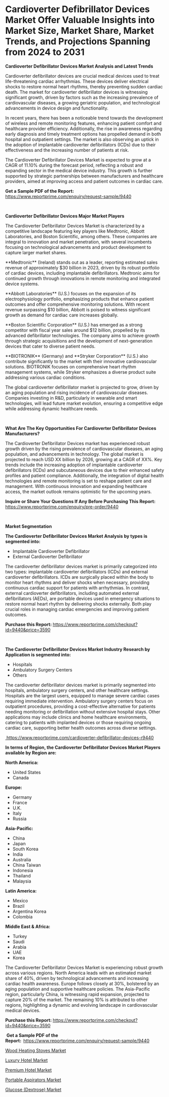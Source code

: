 <p><h1>Cardioverter Defibrillator Devices Market Offer Valuable Insights into Market Size, Market Share, Market Trends, and Projections Spanning from 2024 to 2031</h1></p><p><strong>Cardioverter Defibrillator Devices Market Analysis and Latest Trends</strong></p>
<p><p>Cardioverter defibrillator devices are crucial medical devices used to treat life-threatening cardiac arrhythmias. These devices deliver electrical shocks to restore normal heart rhythms, thereby preventing sudden cardiac death. The market for cardioverter defibrillator devices is witnessing significant growth, driven by factors such as the increasing prevalence of cardiovascular diseases, a growing geriatric population, and technological advancements in device design and functionality.</p><p>In recent years, there has been a noticeable trend towards the development of wireless and remote monitoring features, enhancing patient comfort and healthcare provider efficiency. Additionally, the rise in awareness regarding early diagnosis and timely treatment options has propelled demand in both hospital and outpatient settings. The market is also observing an uptick in the adoption of implantable cardioverter defibrillators (ICDs) due to their effectiveness and the increasing number of patients at risk.</p><p>The Cardioverter Defibrillator Devices Market is expected to grow at a CAGR of 11.10% during the forecast period, reflecting a robust and expanding sector in the medical device industry. This growth is further supported by strategic partnerships between manufacturers and healthcare providers, aimed at improving access and patient outcomes in cardiac care.</p></p>
<p><strong>Get a Sample PDF of the Report:&nbsp;</strong> <a href="https://www.reportprime.com/enquiry/request-sample/9440">https://www.reportprime.com/enquiry/request-sample/9440</a></p>
<p>&nbsp;</p>
<p><strong>Cardioverter Defibrillator Devices Major Market Players</strong></p>
<p><p>The Cardioverter Defibrillator Devices Market is characterized by a competitive landscape featuring key players like Medtronic, Abbott Laboratories, and Boston Scientific, among others. These companies are integral to innovation and market penetration, with several incumbents focusing on technological advancements and product development to capture larger market shares.</p><p>**Medtronic** (Ireland) stands out as a leader, reporting estimated sales revenue of approximately $30 billion in 2023, driven by its robust portfolio of cardiac devices, including implantable defibrillators. Medtronic aims for continued growth through innovations in remote monitoring and integrated device systems.</p><p>**Abbott Laboratories** (U.S.) focuses on the expansion of its electrophysiology portfolio, emphasizing products that enhance patient outcomes and offer comprehensive monitoring solutions. With recent revenue surpassing $10 billion, Abbott is poised to witness significant growth as demand for cardiac care increases globally.</p><p>**Boston Scientific Corporation** (U.S.) has emerged as a strong competitor with fiscal year sales around $12 billion, propelled by its advanced defibrillator technologies. The company aims to achieve growth through strategic acquisitions and the development of next-generation devices that cater to diverse patient needs.</p><p>**BIOTRONIK** (Germany) and **Stryker Corporation** (U.S.) also contribute significantly to the market with their innovative cardiovascular solutions. BIOTRONIK focuses on comprehensive heart rhythm management systems, while Stryker emphasizes a diverse product suite addressing various cardiac conditions.</p><p>The global cardioverter defibrillator market is projected to grow, driven by an aging population and rising incidence of cardiovascular diseases. Companies investing in R&D, particularly in wearable and smart technologies, will lead future market evolution, ensuring a competitive edge while addressing dynamic healthcare needs.</p></p>
<p>&nbsp;</p>
<p><strong>What Are The Key Opportunities For Cardioverter Defibrillator Devices Manufacturers?</strong></p>
<p><p>The Cardioverter Defibrillator Devices market has experienced robust growth driven by the rising prevalence of cardiovascular diseases, an aging population, and advancements in technology. The global market is projected to reach USD XX billion by 2026, growing at a CAGR of XX%. Key trends include the increasing adoption of implantable cardioverter defibrillators (ICDs) and subcutaneous devices due to their enhanced safety profiles and patient compliance. Additionally, the integration of digital health technologies and remote monitoring is set to reshape patient care and management. With continuous innovation and expanding healthcare access, the market outlook remains optimistic for the upcoming years.</p></p>
<p><strong>Inquire or Share Your Questions If Any Before Purchasing This Report:</strong> <a href="https://www.reportprime.com/enquiry/pre-order/9440">https://www.reportprime.com/enquiry/pre-order/9440</a></p>
<p>&nbsp;</p>
<p><strong>Market Segmentation</strong></p>
<p><strong>The Cardioverter Defibrillator Devices Market Analysis by types is segmented into:</strong></p>
<p><ul><li>Implantable Cardioverter Defibrillator</li><li>External Cardioverter Defibrillator</li></ul></p>
<p><p>The cardioverter defibrillator devices market is primarily categorized into two types: implantable cardioverter defibrillators (ICDs) and external cardioverter defibrillators. ICDs are surgically placed within the body to monitor heart rhythms and deliver shocks when necessary, providing continuous cardiac support for patients with arrhythmias. In contrast, external cardioverter defibrillators, including automated external defibrillators (AEDs), are portable devices used in emergency situations to restore normal heart rhythm by delivering shocks externally. Both play crucial roles in managing cardiac emergencies and improving patient outcomes.</p></p>
<p><strong>Purchase this Report:&nbsp;</strong><a href="https://www.reportprime.com/checkout?id=9440&price=3590">https://www.reportprime.com/checkout?id=9440&price=3590</a></p>
<p>&nbsp;</p>
<p><strong>The Cardioverter Defibrillator Devices Market Industry Research by Application is segmented into:</strong></p>
<p><ul><li>Hospitals</li><li>Ambulatory Surgery Centers</li><li>Others</li></ul></p>
<p><p>The cardioverter defibrillator devices market is primarily segmented into hospitals, ambulatory surgery centers, and other healthcare settings. Hospitals are the largest users, equipped to manage severe cardiac cases requiring immediate intervention. Ambulatory surgery centers focus on outpatient procedures, providing a cost-effective alternative for patients needing monitoring or defibrillation without extensive hospital stays. Other applications may include clinics and home healthcare environments, catering to patients with implanted devices or those requiring ongoing cardiac care, supporting better health outcomes across diverse settings.</p></p>
<p><a href="https://www.reportprime.com/cardioverter-defibrillator-devices-r9440">&nbsp;https://www.reportprime.com/cardioverter-defibrillator-devices-r9440</a></p>
<p><strong>In terms of Region, the Cardioverter Defibrillator Devices Market Players available by Region are:</strong></p>
<p>
    <p> <strong> North America: </strong>
        <ul>
            <li>United States</li>
            <li>Canada</li>
        </ul>
        </p> 
    <p> <strong> Europe: </strong>
        <ul>
            <li>Germany</li>
            <li>France</li>
            <li>U.K.</li>
            <li>Italy</li>
            <li>Russia</li>
        </ul>
        </p> 
    <p> <strong> Asia-Pacific: </strong>
        <ul>
            <li>China</li>
            <li>Japan</li>
            <li>South Korea</li>
            <li>India</li>
            <li>Australia</li>
            <li>China Taiwan</li>
            <li>Indonesia</li>
            <li>Thailand</li>
            <li>Malaysia</li>
        </ul>
        </p> 
    <p> <strong> Latin America: </strong>
        <ul>
            <li>Mexico</li>
            <li>Brazil</li>
            <li>Argentina Korea</li>
            <li>Colombia</li>
        </ul>
        </p> 
    <p> <strong> Middle East & Africa: </strong>
        <ul>
            <li>Turkey</li>
            <li>Saudi</li>
            <li>Arabia</li>
            <li>UAE</li>
            <li>Korea</li>
        </ul>
    </p>
    </p>
<p><p>The Cardioverter Defibrillator Devices Market is experiencing robust growth across various regions. North America leads with an estimated market share of 40%, driven by technological advancements and increasing cardiac health awareness. Europe follows closely at 30%, bolstered by an aging population and supportive healthcare policies. The Asia-Pacific region, particularly China, is witnessing rapid expansion, projected to capture 20% of the market. The remaining 10% is attributed to other regions, highlighting a dynamic and evolving landscape in cardiovascular medical devices.</p></p>
<p><strong>Purchase this Report: </strong><a href="https://www.reportprime.com/checkout?id=9440&price=3590">https://www.reportprime.com/checkout?id=9440&price=3590</a></p>
<p>&nbsp;<strong>Get a Sample PDF of the Report:&nbsp;&nbsp;</strong><a href="https://www.reportprime.com/enquiry/request-sample/9440">https://www.reportprime.com/enquiry/request-sample/9440</a></p>
<p><strong></strong></p>
<p><p><a href="https://issuu.com/reportprime-2/docs/wood-heating-stoves-market-size-203_a4af76492770d2">Wood Heating Stoves Market</a></p><p><a href="https://www.linkedin.com/pulse/exploring-luxury-hotel-market-dynamics-global-trends-future-growth-hoepe?trackingId=nyIDnr6%2BSxCGoJh2%2BnbiYw%3D%3D">Luxury Hotel Market</a></p><p><a href="https://www.linkedin.com/pulse/premium-hotel-industry-analysis-report-its-market-size-share-jubce?trackingId=6fjpcEkjRO%2BMIL%2FgB%2FqedQ%3D%3D">Premium Hotel Market</a></p><p><a href="https://issuu.com/reportprime-2/docs/portable-aspirators-market-size-203_de62ad700e1a81">Portable Aspirators Market</a></p><p><a href="https://medium.com/@jackiegrady1910/the-glucose-dextrose-market-decisions-are-mostly-driven-by-resource-optimization-and-51ed0835a718">Glucose (Dextrose) Market</a></p></p>